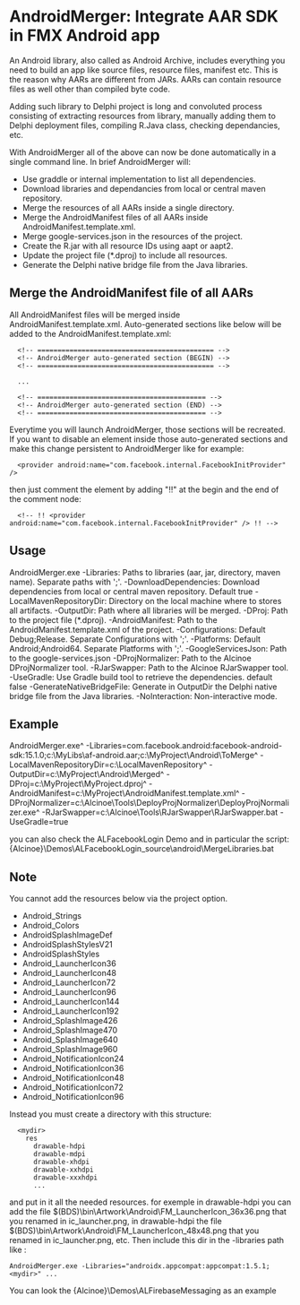 AndroidMerger: Integrate AAR SDK in FMX Android app
===================================================
                                 
An Android library, also called as Android Archive, includes 
everything you need to build an app like source files, 
resource files, manifest etc. This is the reason why AARs are 
different from JARs. AARs can contain resource files as well 
other than compiled byte code. 

Adding such library to Delphi project is long and convoluted 
process consisting of extracting resources from library, 
manually adding them to Delphi deployment files, compiling 
R.Java class, checking dependancies, etc.

With AndroidMerger all of the above can now be done 
automatically in a single command line. In brief AndroidMerger will:
 
* Use graddle or internal implementation to list all dependencies.
* Download libraries and dependancies from local or central maven repository.
* Merge the resources of all AARs inside a single directory.
* Merge the AndroidManifest files of all AARs inside AndroidManifest.template.xml.
* Merge google-services.json in the resources of the project.
* Create the R.jar with all resource IDs using aapt or aapt2.
* Update the project file (*.dproj) to include all resources.
* Generate the Delphi native bridge file from the Java libraries.
   
Merge the AndroidManifest file of all AARs
------------------------------------------

All AndroidManifest files will be merged inside AndroidManifest.template.xml.
Auto-generated sections like below will be added to the 
AndroidManifest.template.xml:

```
  <!-- ============================================ -->
  <!-- AndroidMerger auto-generated section (BEGIN) -->
  <!-- ============================================ -->
  
  ...
  
  <!-- ========================================== -->
  <!-- AndroidMerger auto-generated section (END) -->
  <!-- ========================================== --> 
```

Everytime you will launch AndroidMerger, those sections will be recreated.
If you want to disable an element inside those auto-generated sections
and make this change persistent to AndroidMerger like for example:

```
  <provider android:name="com.facebook.internal.FacebookInitProvider" />
```

then just comment the element by adding "!!" at the begin and the end 
of the comment node: 

```
  <!-- !! <provider android:name="com.facebook.internal.FacebookInitProvider" /> !! -->
```
   
Usage
-----

  AndroidMerger.exe
    -Libraries: Paths to libraries (aar, jar, directory, maven name). Separate paths with ';'.
    -DownloadDependencies: Download dependencies from local or central maven repository. Default true
    -LocalMavenRepositoryDir: Directory on the local machine where to stores all artifacts.
    -OutputDir: Path where all libraries will be merged.
    -DProj: Path to the project file (*.dproj).
    -AndroidManifest: Path to the AndroidManifest.template.xml of the project.
    -Configurations: Default Debug;Release. Separate Configurations with ';'.
    -Platforms: Default Android;Android64. Separate Platforms with ';'.
    -GoogleServicesJson: Path to the google-services.json
    -DProjNormalizer: Path to the Alcinoe DProjNormalizer tool.
    -RJarSwapper: Path to the Alcinoe RJarSwapper tool.
    -UseGradle: Use Gradle build tool to retrieve the dependencies. default false
    -GenerateNativeBridgeFile: Generate in OutputDir the Delphi native bridge file from the Java libraries.
    -NoInteraction: Non-interactive mode.

Example
-------

  AndroidMerger.exe^
    -Libraries=com.facebook.android:facebook-android-sdk:15.1.0;c:\MyLibs\af-android.aar;c:\MyProject\Android\ToMerge^
    -LocalMavenRepositoryDir=c:\LocalMavenRepository\^
    -OutputDir=c:\MyProject\Android\Merged^
    -DProj=c:\MyProject\MyProject.dproj^
    -AndroidManifest=c:\MyProject\AndroidManifest.template.xml^
    -DProjNormalizer=c:\Alcinoe\Tools\DeployProjNormalizer\DeployProjNormalizer.exe^
    -RJarSwapper=c:\Alcinoe\Tools\RJarSwapper\RJarSwapper.bat
    -UseGradle=true
    
you can also check the ALFacebookLogin Demo and in particular the script:
{Alcinoe}\Demos\ALFacebookLogin\_source\android\MergeLibraries.bat

Note
----

You cannot add the resources below via the project option. 

  * Android_Strings
  * Android_Colors
  * AndroidSplashImageDef
  * AndroidSplashStylesV21
  * AndroidSplashStyles
  * Android_LauncherIcon36
  * Android_LauncherIcon48
  * Android_LauncherIcon72
  * Android_LauncherIcon96
  * Android_LauncherIcon144
  * Android_LauncherIcon192
  * Android_SplashImage426
  * Android_SplashImage470
  * Android_SplashImage640
  * Android_SplashImage960
  * Android_NotificationIcon24
  * Android_NotificationIcon36
  * Android_NotificationIcon48
  * Android_NotificationIcon72
  * Android_NotificationIcon96
  
Instead you must create a directory with this structure:

```
  <mydir>
    res
      drawable-hdpi
      drawable-mdpi
      drawable-xhdpi
      drawable-xxhdpi
      drawable-xxxhdpi
      ...
```

and put in it all the needed resources. for exemple in drawable-hdpi you 
can add the file $(BDS)\bin\Artwork\Android\FM_LauncherIcon_36x36.png that 
you renamed in ic_launcher.png, in drawable-hdpi the file 
$(BDS)\bin\Artwork\Android\FM_LauncherIcon_48x48.png that you renamed in 
ic_launcher.png, etc. Then include this dir in the -libraries path like :

```
AndroidMerger.exe -Libraries="androidx.appcompat:appcompat:1.5.1;<mydir>" ...
```

You can look the {Alcinoe}\Demos\ALFirebaseMessaging as an example